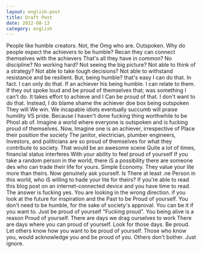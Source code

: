 ```yaml
---
layout: english-post
title: Draft Post
date: 2022-08-13
category: english
---
```


People like humble creators. Not, the Omg who are. Outspoken. Why do people expect the achievers to be humble? Recan they can connect themselves with the achievers That's all they have in common? No discipline? No working hard? Not seeing the big picture? Not able to think of a strategy? Not able to take tough decisions? Not able to withstand resistance and be resilient. But, being humble? that's easy I can do that. In fact. I can only do that. If an achiever his being humble. I can relate to them. If they out spoke loud and be proud of themselves that; was something I can't do. It takes effort to achieve and I Can be proud of that. I don't want to do that. Instead, I do blame shame the achiever doe box being outspoken They will We win. We incapable idiots eventually succumb will praise humility VS pride. Because I haven't done fucking thing worthwhile to be Phosl ab of. Imagine a world where everyone is outspoken and is fucking proud of themselves. Now, Imagine one is an achiever, irrespective of Place their position the society The janitor, electrician, plumber engineers, Investors, and politicians are so proud of themselves for what they contribute to society. That would be an awesome scene Quite a lot of times, financial status interferes With your ability to feel proud of yourself If you take a random person in the world, there iS a possibility there are someone des who can trade their life for yours. Simple Economy. They value your lite more than theirs. Now genuinely ask yourself. Is There at least .ne Person in this world, who iS willing to hade your lite for theirs? If you're able to read this blog post on an internet-connected device and you have time to read. The answer is fucking yes. You are looking in the wrong direction. if you look at the future for inspiration and the Past to be Proud of yourself. You don't need to be humble,  for the sake of society's approval. You can be it if you want to. Just be proud of yourself "Fucking proud". You being alive is a reason Proud of yourself. There are days we drag ourselves to work There are days where you can proud of yourself. Look for those days. Be proud. Let others know how you want to be proud of yourself. Those who know you, would acknowledge you and be proud of you. Others don't bother. Just ignore.
